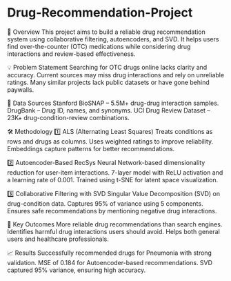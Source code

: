 # Drug-Recommendation-Project
📌 Overview
This project aims to build a reliable drug recommendation system using collaborative filtering, autoencoders, and SVD. It helps users find over-the-counter (OTC) medications while considering drug interactions and review-based effectiveness.

💡 Problem Statement
Searching for OTC drugs online lacks clarity and accuracy.
Current sources may miss drug interactions and rely on unreliable ratings.
Many similar projects lack public datasets or have gone behind paywalls.

🏥 Data Sources
Stanford BioSNAP – 5.5M+ drug-drug interaction samples.
DrugBank – Drug ID, names, and synonyms.
UCI Drug Review Dataset – 23K+ drug-condition-review combinations.

🛠 Methodology
1️⃣ ALS (Alternating Least Squares)
Treats conditions as rows and drugs as columns.
Uses weighted ratings to improve reliability.
Embeddings capture patterns for better recommendations.

2️⃣ Autoencoder-Based RecSys
Neural Network-based dimensionality reduction for user-item interactions.
7-layer model with ReLU activation and a learning rate of 0.001.
Trained using t-SNE for latent space visualization.

3️⃣ Collaborative Filtering with SVD
Singular Value Decomposition (SVD) on drug-condition data.
Captures 95% of variance using 5 components.
Ensures safe recommendations by mentioning negative drug interactions.

🎯 Key Outcomes
More reliable drug recommendations than search engines.
Identifies harmful drug interactions users should avoid.
Helps both general users and healthcare professionals.

📈 Results
Successfully recommended drugs for Pneumonia with strong validation.
MSE of 0.184 for Autoencoder-based recommendations.
SVD captured 95% variance, ensuring high accuracy.
